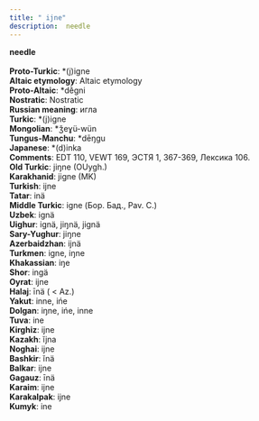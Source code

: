 ```yaml
---
title: " ijne"
description:  needle
---
```

<strong> needle</strong><br><br>
<strong>Proto-Turkic</strong>:  *(j)igne<br>
<strong>Altaic etymology</strong>:  Altaic etymology<br>
<strong> Proto-Altaic</strong>:  *dḕgni<br>
<strong>Nostratic</strong>:  Nostratic<br>
<strong>Russian meaning</strong>:  игла<br>
<strong>Turkic</strong>:  *(j)igne<br>
<strong>Mongolian</strong>:  *ǯeɣü-wün<br>
<strong>Tungus-Manchu</strong>:  *dēŋgu<br>
<strong>Japanese</strong>:  *(d)inka<br>
<strong>Comments</strong>:  EDT 110, VEWT 169, ЭСТЯ 1, 367-369, Лексика 106.<br>
<strong>Old Turkic</strong>:  jiŋne (OUygh.)<br>
<strong>Karakhanid</strong>:  jigne (MK)<br>
<strong>Turkish</strong>:  ijne<br>
<strong>Tatar</strong>:  inä<br>
<strong>Middle Turkic</strong>:  igne (Бор. Бад., Pav. C.)<br>
<strong>Uzbek</strong>:  ignä<br>
<strong>Uighur</strong>:  ignä, jiŋnä, jignä<br>
<strong>Sary-Yughur</strong>:  jiŋne<br>
<strong>Azerbaidzhan</strong>:  ijnä<br>
<strong>Turkmen</strong>:  igne, iŋne<br>
<strong>Khakassian</strong>:  iŋe<br>
<strong>Shor</strong>:  ingä<br>
<strong>Oyrat</strong>:  ijne<br>
<strong>Halaj</strong>:  īnä ( < Az.)<br>
<strong>Yakut</strong>:  inne, ińe<br>
<strong>Dolgan</strong>:  iŋne, ińe, inne<br>
<strong>Tuva</strong>:  ine<br>
<strong>Kirghiz</strong>:  ijne<br>
<strong>Kazakh</strong>:  ĭjna<br>
<strong>Noghai</strong>:  ijne<br>
<strong>Bashkir</strong>:  ĭnä<br>
<strong>Balkar</strong>:  ijne<br>
<strong>Gagauz</strong>:  īnä<br>
<strong>Karaim</strong>:  ijne<br>
<strong>Karakalpak</strong>:  ijne<br>
<strong>Kumyk</strong>:  ine<br>



